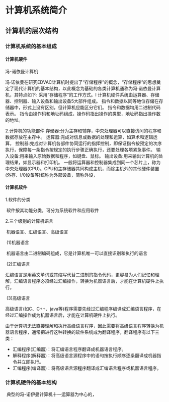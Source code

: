 # 计算机系统简介

## 计算机的层次结构

### 计算机系统的基本组成

#### 计算机硬件

冯-诺依曼计算机

冯·诺依曼在研究EDVAC计算机时提出了“存储程序”的概念，“存储程序”的思想奠定了现代计算机的基本结构，以此概念为基础的各类计算机通称为冯·诺依曼计算机，其特点如下:
采用“存储程序”的工作方式。I
计算机硬件系统由运算器、存储器、控制器、输入设备和输出设备5大部件组成。
指令和数据以同等地位存储在存储器中，形式上没有区别，但计算机应能区分它们。
指令和数据均用二进制代码表示。
指令由操作码和地址码组成，操作码指出操作的类型，地址码指出操作数的地址。

2.计算机的功能部件
存储器:分为主存和辅存，中央处理器可以直接访问的程序和数据存放在主存中。
运算器:完成对信息或数据的处理和运算，如算术和逻辑运算，
控制器:完成对计算机各部件协同运行的指挥控制，即保证指令按预定的次序执行，保障每一条指令按规定的执行步骤正确执行，还要处理各项紧急事件。
输入设备:用来输入原始数据和程序，如键盘、鼠标。
输出设备:用来输出计算机的处理结果，如显示器和打印机。
一般将运算器和控制器集成到同一个芯片上，称为中央处理器(CPU)。CPU和主存储器共同构成主机，而除主机外的其他硬件装置(外存、I/0设备等)统称为外部设备，简称外设，

#### 计算机软件

1.软件的分类

​	软件按其功能分类，可分为系统软件和应用软件

2.三个级别的计算机语言

​	机器语言、汇编语言、高级语言

​	(1)机器语言

​	机器语言由二进制编码组成，它是计算机唯一可以直接识别和执行的语言

​	(2)汇编语言

​	汇编语言是用英文单词或其缩写代替二进制的指令代码，更容易为人们记忆和理解，汇编语言程序必须经过汇编操作，转换为机器语言后，才能在计算机硬件上执行。

​	(3)高级语言

​	高级语言(如C、C++、java等)程序需要先经过汇编程序编译成汇编语言程序，在经过汇编操作成为机器语言后，才能在计算机硬件上执行。

​	由于计算机无法直接理解和执行高级语言程序，因此需要将高级语言程序转换为机器语言程序，通常把进行这种转换的软件系统成为翻译程序，翻译程序有以下三类：

* 汇编程序(汇编器)：将汇编语言程序翻译成机器语言程序。
* 解释程序(解释器)：将高级语言源程序中的语句按执行顺序逐条翻译成机器指令并立即执行。
* 汇编程序(编译器)：将高级语言源程序翻译成汇编语言程序或机器语言程序。

### 计算机硬件的基本结构

​	典型的冯-诺伊曼计算机十一运算器为中心的，



